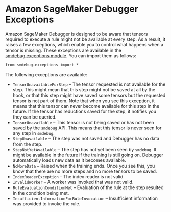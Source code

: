 # Amazon SageMaker Debugger Exceptions<a name="debugger-exceptions"></a>

Amazon SageMaker Debugger is designed to be aware that tensors required to execute a rule might not be available at every step\. As a result, it raises a few exceptions, which enable you to control what happens when a tensor is missing\. These exceptions are available in the [smdebug\.exceptions module](https://github.com/awslabs/sagemaker-debugger/blob/master/smdebug/exceptions.py)\. You can import them as follows:

```
from smdebug.exceptions import *
```

The following exceptions are available:
+ `TensorUnavailableForStep` – The tensor requested is not available for the step\. This might mean that this step might not be saved at all by the hook, or that this step might have saved some tensors but the requested tensor is not part of them\. Note that when you see this exception, it means that this tensor can never become available for this step in the future\. If the tensor has reductions saved for the step, it notifies you they can be queried\.
+ `TensorUnavailable` – This tensor is not being saved or has not been saved by the `smdebug` API\. This means that this tensor is never seen for any step in `smdebug`\.
+ `StepUnavailable` – The step was not saved and Debugger has no data from the step\.
+ `StepNotYetAvailable` – The step has not yet been seen by `smdebug`\. It might be available in the future if the training is still going on\. Debugger automatically loads new data as it becomes available\.
+ `NoMoreData` – Raised when the training ends\. Once you see this, you know that there are no more steps and no more tensors to be saved\.
+ `IndexReaderException` – The index reader is not valid\.
+ `InvalidWorker` – A worker was invoked that was not valid\.
+ `RuleEvaluationConditionMet` – Evaluation of the rule at the step resulted in the condition being met\.
+ `InsufficientInformationForRuleInvocation` – Insufficient information was provided to invoke the rule\.